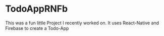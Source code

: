 # TodoAppRNFb
This was a fun little Project I recently worked on. It uses React-Native and Firebase to create a Todo-App

